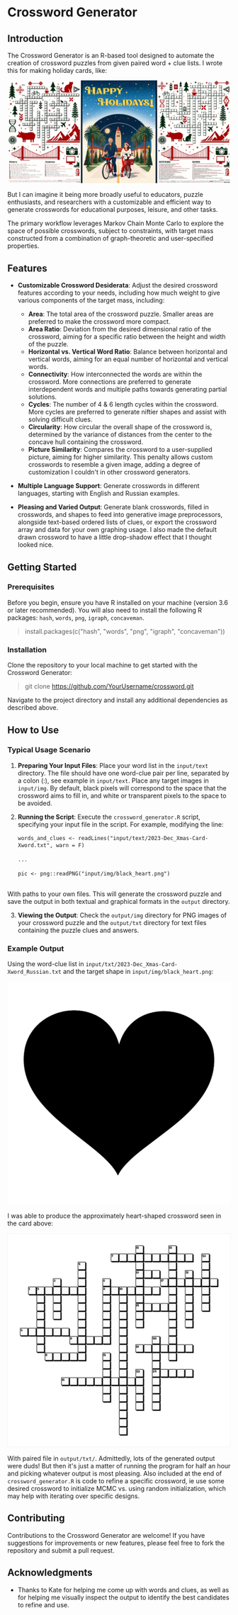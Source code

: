 # Crossword Generator

## Introduction

The Crossword Generator is an R-based tool designed to automate the creation of crossword puzzles from given paired word + clue lists. I wrote this for making holiday cards, like:

![Generated Crossword Puzzle](output/img/2023-12-15_xmas-card_small.jpg)

But I can imagine it being more broadly useful to educators, puzzle enthusiasts, and researchers with a customizable and efficient way to generate crosswords for educational purposes, leisure, and other tasks.

The primary workflow leverages Markov Chain Monte Carlo to explore the space of possible crosswords, subject to constraints, with target mass constructed from a combination of graph-theoretic and user-specified properties.

## Features

- **Customizable Crossword Desiderata**: Adjust the desired crossword features according to your needs, including how much weight to give various components of the target mass, including:
  - **Area**: The total area of the crossword puzzle. Smaller areas are preferred to make the crossword more compact.
  - **Area Ratio**: Deviation from the desired dimensional ratio of the crossword, aiming for a specific ratio between the height and width of the puzzle.
  - **Horizontal vs. Vertical Word Ratio**: Balance between horizontal and vertical words, aiming for an equal number of horizontal and vertical words.
  - **Connectivity**: How interconnected the words are within the crossword. More connections are preferred to generate interdependent words and multiple paths towards generating partial solutions.
  - **Cycles**: The number of 4 & 6 length cycles within the crossword. More cycles are preferred to generate niftier shapes and assist with solving difficult clues.
  - **Circularity**: How circular the overall shape of the crossword is, determined by the variance of distances from the center to the concave hull containing the crossword.
  - **Picture Similarity**: Compares the crossword to a user-supplied picture, aiming for higher similarity. This penalty allows custom crosswords to resemble a given image, adding a degree of customization I couldn't in other crossword generators.

- **Multiple Language Support**: Generate crosswords in different languages, starting with English and Russian examples.

- **Pleasing and Varied Output**: Generate blank crosswords, filled in crosswords, and shapes to feed into generative image preprocessors, alongside text-based ordered lists of clues, or export the crossword array and data for your own graphing usage. I also made the default drawn crossword to have a little drop-shadow effect that I thought looked nice.

## Getting Started

### Prerequisites

Before you begin, ensure you have R installed on your machine (version 3.6 or later recommended). You will also need to install the following R packages: `hash`, `words`, `png`, `igraph`, `concaveman`.

> install.packages(c("hash", "words", "png", "igraph", "concaveman"))

### Installation

Clone the repository to your local machine to get started with the Crossword Generator:

> git clone https://github.com/YourUsername/crossword.git

Navigate to the project directory and install any additional dependencies as described above.

## How to Use

### Typical Usage Scenario

1. **Preparing Your Input Files**: Place your word list in the `input/text` directory. The file should have one word-clue pair per line, separated by a colon (:), see example in `input/text`. Place any target images in `input/img`. By default, black pixels will correspond to the space that the crossword aims to fill in, and white or transparent pixels to the space to be avoided.

2. **Running the Script**: Execute the `crossword_generator.R` script, specifying your input file in the script. For example, modifying the line:

    ```
    words_and_clues <- readLines("input/text/2023-Dec_Xmas-Card-Xword.txt", warn = F)
    
    ...
    
    pic <- png::readPNG("input/img/black_heart.png")


    ```

With paths to your own files. This will generate the crossword puzzle and save the output in both textual and graphical formats in the `output` directory.

3. **Viewing the Output**: Check the `output/img` directory for PNG images of your crossword puzzle and the `output/txt` directory for text files containing the puzzle clues and answers.

### Example Output

Using the word-clue list in `input/txt/2023-Dec_Xmas-Card-Xword_Russian.txt` and the target shape in `input/img/black_heart.png`:

![Target Crossword Shape](input/img/black_heart.png)

I was able to produce the approximately heart-shaped crossword seen in the card above:

![Target Crossword Shape](output/img/xword_3-orig_blank.png)

With paired file in `output/txt/`. Admittedly, lots of the generated output were duds! But then it's just a matter of running the program for half an hour and picking whatever output is most pleasing. Also included at the end of `crossword_generator.R` is code to refine a specific crossword, ie use some desired crossword to initialize MCMC vs. using random initialization, which may help with iterating over specific designs.

## Contributing

Contributions to the Crossword Generator are welcome! If you have suggestions for improvements or new features, please feel free to fork the repository and submit a pull request.

## Acknowledgments

- Thanks to Kate for helping me come up with words and clues, as well as for helping me visually inspect the output to identify the best candidates to refine and use.
